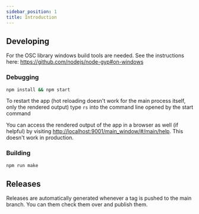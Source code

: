 ```yaml
---
sidebar_position: 1
title: Introduction
---
```


## Developing

For the OSC library windows build tools are needed. See the instructions here: https://github.com/nodejs/node-gyp#on-windows

### Debugging 

```bash
npm install && npm start
```
To restart the app (hot reloading doesn't work for the main process itself, only the rendered output) type `rs` into the command line opened by the start command

You can access the rendered output of the app in a browser as well (if helpful) by visiting [http://localhost:9001/main_window/#/main/help](http://localhost:9001/main_window/#/main/help). This doesn't work in production. 

### Building

```bash
npm run make
```

## Releases

Releases are automatically generated whenever a tag is pushed to the main branch. You can them check them over and publish them.
